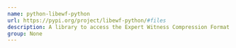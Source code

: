```yaml
---
name: python-libewf-python
url: https://pypi.org/project/libewf-python/#files
description: A library to access the Expert Witness Compression Format (EWF).
group: None
---
```

